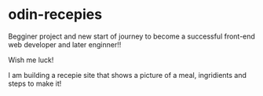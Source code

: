 # odin-recepies

Begginer project and new start of journey to become a successful front-end web developer and later enginner!!

Wish me luck!

I am building a recepie site that shows a picture of a meal, ingridients and steps to make it!
